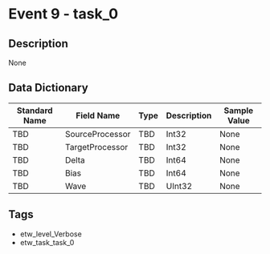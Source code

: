 # Event 9 - task_0

## Description
None

## Data Dictionary
|Standard Name|Field Name|Type|Description|Sample Value|
|---|---|---|---|---|
|TBD|SourceProcessor|TBD|Int32|None|None|
|TBD|TargetProcessor|TBD|Int32|None|None|
|TBD|Delta|TBD|Int64|None|None|
|TBD|Bias|TBD|Int64|None|None|
|TBD|Wave|TBD|UInt32|None|None|

## Tags
* etw_level_Verbose
* etw_task_task_0